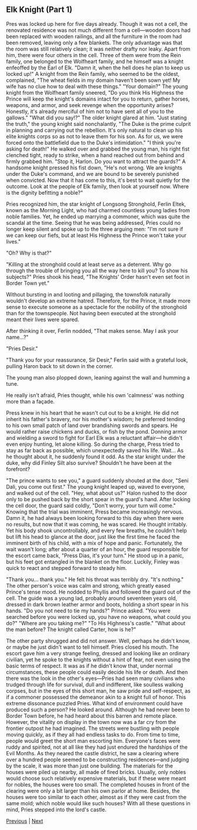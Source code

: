## Elk Knight (Part 1)
Pres was locked up here for five days already.
Though it was not a cell, the renovated residence was not much different from a cell—wooden doors had been replaced with wooden railings, and all the furniture in the room had been removed, leaving only a few blankets. The only advantage was that the room was still relatively clean; it was neither drafty nor leaky.
Apart from him, there were four others in the cell. Three of them were from the Rein family, one belonged to the Wolfheart family, and he himself was a knight enfeoffed by the Earl of Elk.
"Damn it, when the hell does he plan to keep us locked up!" A knight from the Rein family, who seemed to be the oldest, complained, "The wheat fields in my domain haven't been sown yet! My wife has no clue how to deal with these things."
"Your domain?" The young knight from the Wolfheart family sneered, "Do you think His Highness the Prince will keep the knight's domains intact for you to return, gather horses, weapons, and armor, and seek revenge when the opportunity arises? Honestly, it's already merciful of him not to have sent all of you to the gallows."
"What did you say!?" The older knight glared at him.
"Just stating the truth," the young knight said nonchalantly, "The Duke is the prime culprit in planning and carrying out the rebellion. It's only natural to clean up his elite knights corps so as not to leave them for his son. As for us, we were forced onto the battlefield due to the Duke's intimidation."
"I think you're asking for death!" He walked over and grabbed the young man, his right fist clenched tight, ready to strike, when a hand reached out from behind and firmly grabbed him.
"Stop it, Harlon. Do you want to attract the guards?" A handsome knight pressed his fist down, "He's not wrong. We are knights under the Duke's command, and we are bound to be severely punished when convicted. Now that it has come to this, it's best to wait quietly for the outcome. Look at the people of Elk family, then look at yourself now. Where is the dignity befitting a noble?"

Pries recognized him, the star knight of Longsong Stronghold, Ferlin Eltek, known as the Morning Light, who had charmed countless young ladies from noble families. Yet, he ended up marrying a commoner, which was quite the scandal at the time. Seeing that he was being addressed, Pries could no longer keep silent and spoke up to the three arguing men: "I'm not sure if we can keep our fiefs, but at least His Highness the Prince won't take your lives."

"Oh? Why is that?"

"Killing at the stronghold could at least serve as a deterrent. Why go through the trouble of bringing you all the way here to kill you? To show his subjects?" Pries shook his head, "The Knights' Order hasn't even set foot in Border Town yet."

Without bursting in and looting and pillaging, the townsfolk naturally wouldn't develop an extreme hatred. Therefore, for the Prince, it made more sense to execute someone as a spectacle for the nobility of the stronghold than for the townspeople. Not having been executed at the stronghold meant their lives were spared.

After thinking it over, Ferlin nodded, "That makes sense. May I ask your name...?"

"Pries Desir."

"Thank you for your reassurance, Sir Desir," Ferlin said with a grateful look, pulling Haron back to sit down in the corner.

The young man also plopped down, leaning against the wall and humming a tune.

He really isn't afraid, Pries thought, while his own 'calmness' was nothing more than a façade.

Press knew in his heart that he wasn't cut out to be a knight. He did not inherit his father's bravery, nor his mother's wisdom; he preferred tending to his own small patch of land over brandishing swords and spears. He would rather raise chickens and ducks, or fish by the pond. Donning armor and wielding a sword to fight for Earl Elk was a reluctant affair—he didn't even enjoy hunting, let alone killing. So during the charge, Press tried to stay as far back as possible, which unexpectedly saved his life.
Wait... As he thought about it, he suddenly found it odd. As the star knight under the duke, why did Finley Silt also survive? Shouldn't he have been at the forefront?

"The prince wants to see you," a guard suddenly shouted at the door, "Seni Dali, you come out first."
The young knight leaped up, waved to everyone, and walked out of the cell.
"Hey, what about us?"
Halon rushed to the door only to be pushed back by the short spear in the guard's hand. After locking the cell door, the guard said coldly, "Don't worry, your turn will come."
Knowing that the trial was imminent, Press became increasingly nervous. Damn it, he had always been looking forward to this day when there were no results, but now that it was coming, he was scared. He thought irritably. Yet his body shook uncontrollably, and every few breaths, he couldn't help but lift his head to glance at the door, just like the first time he faced the imminent birth of his child, with a mix of hope and panic.
Fortunately, the wait wasn't long; after about a quarter of an hour, the guard responsible for the escort came back, "Press Dias, it's your turn."
He stood up in a panic, but his feet got entangled in the blanket on the floor. Luckily, Finley was quick to react and stepped forward to steady him.

"Thank you... thank you." He felt his throat was terribly dry.
"It's nothing." The other person's voice was calm and strong, which greatly eased Prince's tense mood.
He nodded to Phyllis and followed the guard out of the cell.
The guide was a young lad, probably around seventeen years old, dressed in dark brown leather armor and boots, holding a short spear in his hands.
"Do you not need to tie my hands?" Prince asked.
"You were searched before you were locked up, you have no weapons, what could you do?"
"Where are you taking me?"
"To His Highness's castle."
"What about the man before? The knight called Carter, how is he?"

The other party shrugged and did not answer.
Well, perhaps he didn't know, or maybe he just didn't want to tell himself. Pries closed his mouth.
The escort gave him a very strange feeling, dressed and looking like an ordinary civilian, yet he spoke to the knights without a hint of fear, not even using the basic terms of respect. It was as if he didn't know that, under normal circumstances, these people could easily decide his life or death.
And then there was the look in the other's eyes—Pries had seen many civilians who trudged through life for survival, dull and indifferent, like soulless walking corpses, but in the eyes of this short man, he saw pride and self-respect, as if a commoner possessed the demeanor akin to a knight full of honor. This extreme dissonance puzzled Pries.
What kind of environment could have produced such a person?
He looked around. Although he had never been to Border Town before, he had heard about this barren and remote place. However, the vitality on display in the town now was a far cry from the frontier outpost he had imagined. The streets were bustling with people moving quickly, as if they all had endless tasks to do. From time to time, people would greet the short man escorting him. Everyone's faces were ruddy and spirited, not at all like they had just endured the hardships of the Evil Months.
As they neared the castle district, he saw a clearing where over a hundred people seemed to be constructing residences—and judging by the scale, it was more than just one building. The materials for the houses were piled up nearby, all made of fired bricks. Usually, only nobles would choose such relatively expensive materials, but if these were meant for nobles, the houses were too small. The completed houses in front of the clearing were only a bit larger than his own parlor at home. Besides, the houses were too similar to each other, almost as if they were cast from the same mold; which noble would like such houses?
With all these questions in mind, Pries stepped into the lord's castle.



[Previous](CH0131.md) | [Next](CH0133.md)
